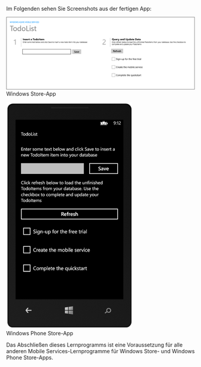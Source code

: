 
Im Folgenden sehen Sie Screenshots aus der fertigen App:

![](./media/mobile-services-windows-universal-get-started/mobile-quickstart-completed.png)
<br/>Windows Store-App

![](./media/mobile-services-windows-universal-get-started/mobile-quickstart-completed-wp8.png)
<br/>Windows Phone Store-App

Das Abschließen dieses Lernprogramms ist eine Voraussetzung für alle anderen Mobile Services-Lernprogramme für Windows Store- und Windows Phone Store-Apps. 

<!--HONumber=52--> 
